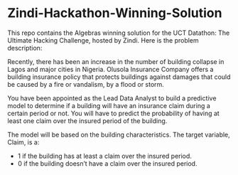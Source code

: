 # Zindi-Hackathon-Winning-Solution

This repo contains the Algebras winning solution for the UCT Datathon: The Ultimate Hacking Challenge, hosted by Zindi. Here is the problem description:

Recently, there has been an increase in the number of building collapse in Lagos and major cities in Nigeria. Olusola Insurance Company offers a building insurance policy that protects buildings against damages that could be caused by a fire or vandalism, by a flood or storm.

You have been appointed as the Lead Data Analyst to build a predictive model to determine if a building will have an insurance claim during a certain period or not. You will have to predict the probability of having at least one claim over the insured period of the building.

The model will be based on the building characteristics. The target variable, Claim, is a:

  * 1 if the building has at least a claim over the insured period.
  * 0 if the building doesn’t have a claim over the insured period.
